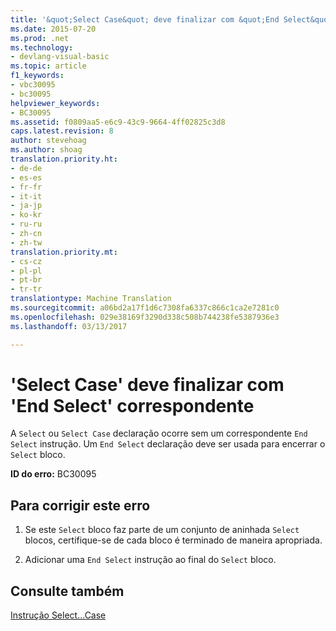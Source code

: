 ```yaml
---
title: '&quot;Select Case&quot; deve finalizar com &quot;End Select&quot; correspondente | Documentos do Microsoft'
ms.date: 2015-07-20
ms.prod: .net
ms.technology:
- devlang-visual-basic
ms.topic: article
f1_keywords:
- vbc30095
- bc30095
helpviewer_keywords:
- BC30095
ms.assetid: f0809aa5-e6c9-43c9-9664-4ff02825c3d8
caps.latest.revision: 8
author: stevehoag
ms.author: shoag
translation.priority.ht:
- de-de
- es-es
- fr-fr
- it-it
- ja-jp
- ko-kr
- ru-ru
- zh-cn
- zh-tw
translation.priority.mt:
- cs-cz
- pl-pl
- pt-br
- tr-tr
translationtype: Machine Translation
ms.sourcegitcommit: a06bd2a17f1d6c7308fa6337c866c1ca2e7281c0
ms.openlocfilehash: 029e38169f3290d338c508b744238fe5387936e3
ms.lasthandoff: 03/13/2017

---
```

# <a name="39select-case39-must-end-with-a-matching-39end-select39"></a>'Select Case' deve finalizar com 'End Select' correspondente
A `Select` ou `Select Case` declaração ocorre sem um correspondente `End Select` instrução. Um `End Select` declaração deve ser usada para encerrar o `Select` bloco.  
  
 **ID do erro:** BC30095  
  
## <a name="to-correct-this-error"></a>Para corrigir este erro  
  
1.  Se este `Select` bloco faz parte de um conjunto de aninhada `Select` blocos, certifique-se de cada bloco é terminado de maneira apropriada.  
  
2.  Adicionar uma `End Select` instrução ao final do `Select` bloco.  
  
## <a name="see-also"></a>Consulte também  
 [Instrução Select...Case](../../visual-basic/language-reference/statements/select-case-statement.md)
